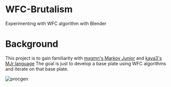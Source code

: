 # WFC-Brutalism
Experimenting with WFC algorithm with Blender

# Background
This project is to gain familiarity with [mxgmn's Markov Junior](https://github.com/mxgmn/MarkovJunior) and [kaya3's MJr language](https://github.com/kaya3/MJr)
The goal is just to develop a base plate using WFC algorithms and iterate on that base plate.

![procgen](https://github.com/user-attachments/assets/32903974-15e3-4d52-b51f-9e34fd1e9c68)
